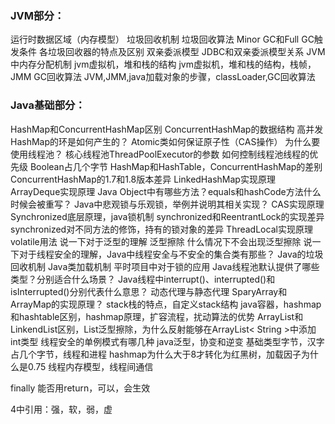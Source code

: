 ### JVM部分：

运行时数据区域（内存模型）
垃圾回收机制
垃圾回收算法
Minor GC和Full GC触发条件
各垃圾回收器的特点及区别
双亲委派模型
JDBC和双亲委派模型关系
JVM中内存分配机制
jvm虚拟机，堆和栈的结构
jvm虚拟机，堆和栈的结构，栈帧，JMM
GC回收算法
JVM,JMM,java加载对象的步骤，classLoader,GC回收算法



### Java基础部分：

HashMap和ConcurrentHashMap区别
ConcurrentHashMap的数据结构
高并发HashMap的环是如何产生的？
Atomic类如何保证原子性（CAS操作）
为什么要使用线程池？
核心线程池ThreadPoolExecutor的参数
如何控制线程池线程的优先级
Boolean占几个字节
HashMap和HashTable，ConcurrentHashMap的差别
ConcurrentHashMap的1.7和1.8版本差异
LinkedHashMap实现原理
ArrayDeque实现原理
Java Object中有哪些方法？equals和hashCode方法什么时候会被重写？
Java中悲观锁与乐观锁，举例并说明其相关实现？
CAS实现原理
Synchronized底层原理，java锁机制
synchronized和ReentrantLock的实现差异
synchronized对不同方法的修饰，持有的锁对象的差异
ThreadLocal实现原理
volatile用法
说一下对于泛型的理解
泛型擦除
什么情况下不会出现泛型擦除
说一下对于线程安全的理解，Java中线程安全与不安全的集合类有那些？
Java的垃圾回收机制
Java类加载机制
平时项目中对于锁的应用
Java线程池默认提供了哪些类型？分别适合什么场景？
Java线程中interrupt()、interrupted()和isInterrupted()分别代表什么意思？
动态代理与静态代理
SparyArray和ArrayMap的实现原理？
stack栈的特点，自定义stack结构
java容器，hashmap和hashtable区别，hashmap原理，扩容流程，扰动算法的优势
ArrayList和LinkendList区别，List泛型擦除，为什么反射能够在ArrayList< String >中添加int类型
线程安全的单例模式有哪几种
java泛型，协变和逆变
基础类型字节，汉字占几个字节，线程和进程
hashmap为什么大于8才转化为红黑树，加载因子为什么是0.75
线程内存模型，线程间通信

finally 能否用return，可以，会生效

4中引用：强，软，弱，虚

